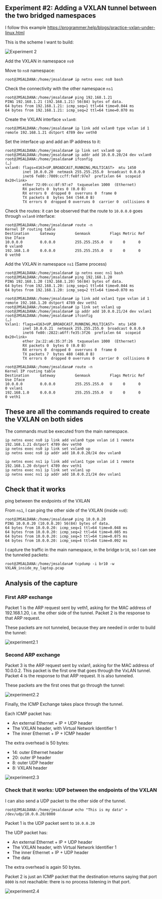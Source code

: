 ## Experiment #2: Adding a VXLAN tunnel between the two bridged namespaces

I follow this example https://programmer.help/blogs/practice-vxlan-under-linux.html

This is the scheme I want to build:

![Experiment 2](https://github.com/josemariasaldana/VXLAN-network-in-a-PC/blob/main/experiment2.png)

Add the VXLAN in namespace `ns0`

Move to `ns0` namespace:
```
root@JMSALDANA:/home/jmsaldana# ip netns exec ns0 bash
```

Check the connectivity with the other namespace `ns1`
```
root@JMSALDANA:/home/jmsaldana# ping 192.168.1.21
PING 192.168.1.21 (192.168.1.21) 56(84) bytes of data.
64 bytes from 192.168.1.21: icmp_seq=1 ttl=64 time=0.044 ms
64 bytes from 192.168.1.21: icmp_seq=2 ttl=64 time=0.070 ms
```

Create the VXLAN interface `vxlan0`:
```
root@JMSALDANA:/home/jmsaldana# ip link add vxlan0 type vxlan id 1 remote 192.168.1.21 dstport 4789 dev veth0
```

Set the interface up and add an IP address to it:
```
root@JMSALDANA:/home/jmsaldana# ip link set vxlan0 up
root@JMSALDANA:/home/jmsaldana# ip addr add 10.0.0.20/24 dev vxlan0
root@JMSALDANA:/home/jmsaldana# ifconfig
(…)
vxlan0: flags=4163<UP,BROADCAST,RUNNING,MULTICAST>  mtu 1450
        inet 10.0.0.20  netmask 255.255.255.0  broadcast 0.0.0.0
        inet6 fe80::7009:ccff:fe8f:97e7  prefixlen 64  scopeid 0x20<link>
        ether 72:09:cc:8f:97:e7  txqueuelen 1000  (Ethernet)
        RX packets 0  bytes 0 (0.0 B)
        RX errors 0  dropped 0  overruns 0  frame 0
        TX packets 8  bytes 544 (544.0 B)
        TX errors 0  dropped 0 overruns 0  carrier 0  collisions 0
```

Check the routes: it can be observed that the route to `10.0.0.0` goes through `vxlan0` interface:
```
root@JMSALDANA:/home/jmsaldana# route -n
Kernel IP routing table
Destination     Gateway         Genmask         Flags Metric Ref    Use Iface
10.0.0.0        0.0.0.0         255.255.255.0   U     0      0        0 vxlan0
192.168.1.0     0.0.0.0         255.255.255.0   U     0      0        0 veth0
```

Add the VXLAN in namespace `ns1`
(Same process)
```
root@JMSALDANA:/home/jmsaldana# ip netns exec ns1 bash
root@JMSALDANA:/home/jmsaldana# ping 192.168.1.20
PING 192.168.1.20 (192.168.1.20) 56(84) bytes of data.
64 bytes from 192.168.1.20: icmp_seq=1 ttl=64 time=0.044 ms
64 bytes from 192.168.1.20: icmp_seq=2 ttl=64 time=0.070 ms

root@JMSALDANA:/home/jmsaldana# ip link add vxlan1 type vxlan id 1 remote 192.168.1.20 dstport 4789 dev veth1
root@JMSALDANA:/home/jmsaldana# ip link set vxlan1 up
root@JMSALDANA:/home/jmsaldana# ip addr add 10.0.0.21/24 dev vxlan1
root@JMSALDANA:/home/jmsaldana# ifconfig
(…)
Vxlan1: flags=4163<UP,BROADCAST,RUNNING,MULTICAST>  mtu 1450
        inet 10.0.0.21  netmask 255.255.255.0  broadcast 0.0.0.0
        inet6 fe80::2822:a6ff:fe35:3f26  prefixlen 64  scopeid 0x20<link>
        ether 2a:22:a6:35:3f:26  txqueuelen 1000  (Ethernet)
        RX packets 0  bytes 0 (0.0 B)
        RX errors 0  dropped 0  overruns 0  frame 0
        TX packets 7  bytes 488 (488.0 B)
        TX errors 0  dropped 0 overruns 0  carrier 0  collisions 0

root@JMSALDANA:/home/jmsaldana# route -n
Kernel IP routing table
Destination     Gateway         Genmask         Flags Metric Ref    Use Iface
10.0.0.0        0.0.0.0         255.255.255.0   U     0      0        0 vxlan1
192.168.1.0     0.0.0.0         255.255.255.0   U     0      0        0 veth1
```

## These are all the commands required to create the VXLAN on both sides

The commands must be executed from the main namespace.
```
ip netns exec ns0 ip link add vxlan0 type vxlan id 1 remote 192.168.1.21 dstport 4789 dev veth0
ip netns exec ns0 ip link set vxlan0 up
ip netns exec ns0 ip addr add 10.0.0.20/24 dev vxlan0

ip netns exec ns1 ip link add vxlan1 type vxlan id 1 remote 192.168.1.20 dstport 4789 dev veth1
ip netns exec ns1 ip link set vxlan1 up
ip netns exec ns1 ip addr add 10.0.0.21/24 dev vxlan1
```

## Check that it works

ping between the endpoints of the VXLAN

From `ns1`, I can ping the other side of the VXLAN (inside `ns0`):
```
root@JMSALDANA:/home/jmsaldana# ping 10.0.0.20
PING 10.0.0.20 (10.0.0.20) 56(84) bytes of data.
64 bytes from 10.0.0.20: icmp_seq=1 ttl=64 time=0.048 ms
64 bytes from 10.0.0.20: icmp_seq=2 ttl=64 time=0.085 ms
64 bytes from 10.0.0.20: icmp_seq=3 ttl=64 time=0.075 ms
64 bytes from 10.0.0.20: icmp_seq=4 ttl=64 time=0.092 ms
```

I capture the traffic in the main namespace, in the bridge `br10`, so I can see the tunneled packets:
```
root@JMSALDANA:/home/jmsaldana# tcpdump -i br10 -w VXLAN_inside_my_laptop.pcap
```

## Analysis of the capture

### First ARP exchange

Packet 1 is the ARP request sent by veth1, asking for the MAC address of 192.168.1.20, i.e. the other side of the tunnel.
Packet 2 is the response to that ARP request.

These packets are not tunneled, because they are needed in order to build the tunnel:

![experiment2.1](https://github.com/josemariasaldana/VXLAN-network-in-a-PC/blob/main/experiment2.1.png)
 
### Second ARP exchange

Packet 3 is the ARP request sent by vxlan1, asking for the MAC address of 10.0.0.2. This packet is the first one that goes through the VxLAN tunnel.
Packet 4 is the response to that ARP request. It is also tunneled.

These packets are the first ones that go through the tunnel:
 
![experiment2.2](https://github.com/josemariasaldana/VXLAN-network-in-a-PC/blob/main/experiment2.2.png)

Finally, the ICMP Exchange takes place through the tunnel.

Each ICMP packet has:
- An external Ethernet + IP + UDP header
- The VXLAN header, with Virtual Network Identifier 1
- The inner Ethernet + IP + ICMP header

The extra overhead is 50 bytes: 
- 14: outer Ethernet header
- 20: outer IP header
- 8: outer UDP header
- 8: VXLAN header

![experiment2.3](https://github.com/josemariasaldana/VXLAN-network-in-a-PC/blob/main/experiment2.3.png)


### Check that it works: UDP between the endpoints of the VXLAN

I can also send a UDP packet to the other side of the tunnel.
```
root@JMSALDANA:/home/jmsaldana# echo "This is my data" > /dev/udp/10.0.0.20/8000
```

Packet 1 is the UDP packet sent to `10.0.0.20`

The UDP packet has:
- An external Ethernet + IP + UDP header
- The VXLAN header, with Virtual Network Identifier 1
- The inner Ethernet + IP + UDP header
- The data

The extra overhead is again 50 bytes.

Packet 2 is just an ICMP packet that the destination returns saying that port `8000` is not reachable: there is no process listening in that port.

![experiment2.4](https://github.com/josemariasaldana/VXLAN-network-in-a-PC/blob/main/experiment2.4.png)
